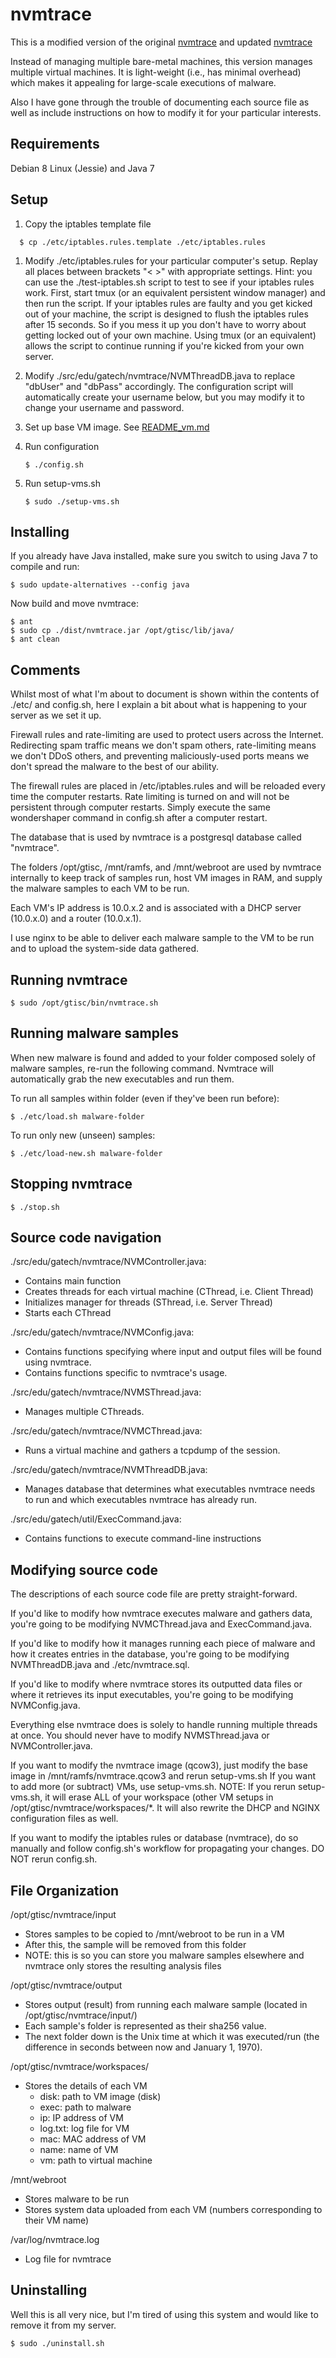 # nvmtrace

This is a modified version of the original [nvmtrace](https://code.google.com/p/nvmtrace/)
and updated [nvmtrace](https://github.com/adamwallred/nvmtrace)

Instead of managing multiple bare-metal machines, this version manages
multiple virtual machines. It is light-weight (i.e., has minimal overhead) which
makes it appealing for large-scale executions of malware.

Also I have gone through the trouble of documenting each source file as well
as include instructions on how to modify it for your particular interests.

## Requirements

Debian 8 Linux (Jessie) and Java 7

## Setup

  1. Copy the iptables template file
  ```
    $ cp ./etc/iptables.rules.template ./etc/iptables.rules
  ```

  1. Modify ./etc/iptables.rules for your particular computer's setup. Replay all
     places between brackets "< >" with appropriate settings. Hint: you can
     use the ./test-iptables.sh script to test to see if your iptables rules work.
     First, start tmux (or an equivalent persistent window manager) and then
     run the script. If your iptables rules are faulty and you get kicked out
     of your machine, the script is designed to flush the iptables rules after
     15 seconds. So if you mess it up you don't have to worry about getting locked
     out of your own machine. Using tmux (or an equivalent) allows the script
     to continue running if you're kicked from your own server.

  1. Modify ./src/edu/gatech/nvmtrace/NVMThreadDB.java to replace "dbUser" and "dbPass"
     accordingly. The configuration script will automatically create your username
     below, but you may modify it to change your username and password.

  1. Set up base VM image. See [README\_vm.md](README_vm.md)

  1. Run configuration
     ```
     $ ./config.sh
     ```

  1. Run setup-vms.sh
     ```
     $ sudo ./setup-vms.sh
     ```

## Installing

If you already have Java installed, make sure you switch to using Java 7 to compile and run:

```
$ sudo update-alternatives --config java
```

Now build and move nvmtrace:
```
$ ant 
$ sudo cp ./dist/nvmtrace.jar /opt/gtisc/lib/java/
$ ant clean
```

## Comments

Whilst most of what I'm about to document is shown within the contents of
./etc/ and config.sh, here I explain a bit about what is happening to your
server as we set it up.

Firewall rules and rate-limiting are used to protect users across the Internet.
Redirecting spam traffic means we don't spam others, rate-limiting means we
don't DDoS others, and preventing maliciously-used ports means we don't spread
the malware to the best of our ability.

The firewall rules are placed in /etc/iptables.rules and will be reloaded every
time the computer restarts. Rate limiting is turned on and will not be
persistent through computer restarts. Simply execute the same wondershaper command
in config.sh after a computer restart.

The database that is used by nvmtrace is a postgresql database called "nvmtrace".

The folders /opt/gtisc, /mnt/ramfs, and /mnt/webroot are used by nvmtrace internally
to keep track of samples run, host VM images in RAM, and supply the malware
samples to each VM to be run.

Each VM's IP address is 10.0.x.2 and is associated with a DHCP server (10.0.x.0)
and a router (10.0.x.1).

I use nginx to be able to deliver each malware sample to the VM to be run and to
upload the system-side data gathered.

## Running nvmtrace
```
$ sudo /opt/gtisc/bin/nvmtrace.sh
```

## Running malware samples
When new malware is found and added to your folder composed solely of malware
samples, re-run the following command. Nvmtrace will automatically grab the
new executables and run them.

To run all samples within folder (even if they've been run before):
```
$ ./etc/load.sh malware-folder
```

To run only new (unseen) samples:
```
$ ./etc/load-new.sh malware-folder
```

## Stopping nvmtrace
```
$ ./stop.sh
```

## Source code navigation

./src/edu/gatech/nvmtrace/NVMController.java:
  - Contains main function
  - Creates threads for each virtual machine (CThread, i.e. Client Thread)
  - Initializes manager for threads (SThread, i.e. Server Thread)
  - Starts each CThread

./src/edu/gatech/nvmtrace/NVMConfig.java:
  - Contains functions specifying where input and output files will be
    found using nvmtrace.
  - Contains functions specific to nvmtrace's usage.

./src/edu/gatech/nvmtrace/NVMSThread.java:
  - Manages multiple CThreads.
    
./src/edu/gatech/nvmtrace/NVMCThread.java:
  - Runs a virtual machine and gathers a tcpdump of the session.

./src/edu/gatech/nvmtrace/NVMThreadDB.java:
  - Manages database that determines what executables nvmtrace needs
    to run and which executables nvmtrace has already run.

./src/edu/gatech/util/ExecCommand.java:
  - Contains functions to execute command-line instructions

## Modifying source code

The descriptions of each source code file are pretty straight-forward.

If you'd like to modify how nvmtrace executes malware and gathers data, you're
going to be modifying NVMCThread.java and ExecCommand.java.

If you'd like to modify how it manages running each piece of malware and how
it creates entries in the database, you're going to be modifying NVMThreadDB.java
and ./etc/nvmtrace.sql.

If you'd like to modify where nvmtrace stores its outputted data files or
where it retrieves its input executables, you're going to be modifying
NVMConfig.java.

Everything else nvmtrace does is solely to handle running multiple threads
at once. You should never have to modify NVMSThread.java or NVMController.java.

If you want to modify the nvmtrace image (qcow3), just modify the base image in
/mnt/ramfs/nvmtrace.qcow3 and rerun setup-vms.sh
If you want to add more (or subtract) VMs, use setup-vms.sh.
NOTE: If you rerun setup-vms.sh, it will erase ALL of your workspace (other VM
setups in /opt/gtisc/nvmtrace/workspaces/\*. It will also rewrite the DHCP
and NGINX configuration files as well.

If you want to modify the iptables rules or database (nvmtrace), do so manually
and follow config.sh's workflow for propagating your changes. DO NOT rerun config.sh.

## File Organization

/opt/gtisc/nvmtrace/input
  * Stores samples to be copied to /mnt/webroot to be run in a VM
  * After this, the sample will be removed from this folder
  * NOTE: this is so you can store you malware samples elsewhere and nvmtrace only stores the resulting analysis files

/opt/gtisc/nvmtrace/output
  * Stores output (result) from running each malware sample (located in /opt/gtisc/nvmtrace/input/)
  * Each sample's folder is represented as their sha256 value.
  * The next folder down is the Unix time at which it was executed/run (the difference in seconds between now and January 1, 1970).

/opt/gtisc/nvmtrace/workspaces/
  * Stores the details of each VM
    * disk: path to VM image (disk)
    * exec: path to malware
    * ip: IP address of VM
    * log.txt: log file for VM
    * mac: MAC address of VM
    * name: name of VM
    * vm: path to virtual machine

/mnt/webroot
  * Stores malware to be run
  * Stores system data uploaded from each VM (numbers corresponding to their VM name)

/var/log/nvmtrace.log
  * Log file for nvmtrace

## Uninstalling

Well this is all very nice, but I'm tired of using this system and would like
to remove it from my server.

```
$ sudo ./uninstall.sh
```
